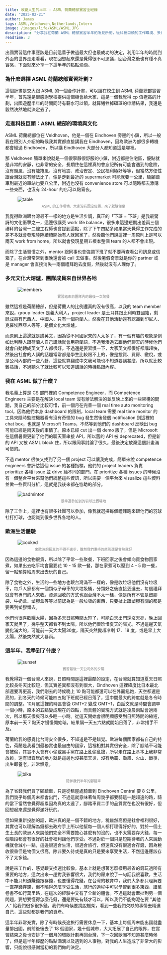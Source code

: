 ```yaml
---
title: 改變人生的半年 - ASML 荷蘭總部實習全紀錄
date: "2025-02-21"
author: James
tags: ASML,Veldhoven,Netherlands,Intern
image: /images/life/ASML/ASML.JPG
description: "分享我在荷蘭 ASML 總部實習半年的所見所聞，從科技巨頭的工作環境、多元文化的團隊合作，到歐洲生活的點滴體驗，這段經歷讓我開拓視野，學會在工作與生活間找到平衡，也深刻體會到旅行與成長的價值。"
readTime: 3
---
```


出國實習這件事應該是目前這輩子做過最大但也最成功的決定，利用半年的時間到外面的世界走走看看，現在回想起來還是覺得很不可思議，回台灣之後也有種不真實感，下面就來分享一下這半年的點點滴滴。

### **為什麼選擇 ASML 荷蘭總部實習計劃？**

這個計畫是交大跟 ASML 的一個合作計畫，可以讓在校生到 ASML 荷蘭總部實習半年，首先還是很感謝學校提供這個機會給大家，這是一個我覺得 cp 值極高的計劃，出國遊歷半年的時間同時有薪水可以領，就算犧牲掉碩班的申請結果，我還是毅然決然地就決定去了。

### **走進科技巨頭：ASML 總部的環境與文化**

ASML 荷蘭總部位在 Veldhoven，他是一個在 Eindhoven 旁邊的小鎮，所以一般我在跟別人介紹的時候我其實都直接講我在 Eindhoven，因為歐洲內部很多轉機都會經過 Eindhoven，所以講 Eindhoven 大部分人都知道這是哪裡。

那 Veldhoven 簡單來說就是一個很寧靜很舒服的小鎮，附近都是住宅區，優點就是非常的安靜，也非常的安全，長期住在這裡真的會忘記所有可能會遇到的危險，沒有颱風、沒有龍捲風、沒有地震、政治安定、公民福利極好等等，但當然方便性跟台灣就沒有辦法比了，像是走到最近的 supermarket 可能就要一公里，騎腳踏車到最近的車站也要八公里，附近也沒有 convenience store 可以隨時都去添購一些東西，也沒有 24-hour 的店可以點宵夜。

<figure>
  <img src="/images/life/ASML/table.JPG" alt="table" />
  <figcaption style="font-size: 0.8em; text-align: center; color: gray; margin-top: 5px; margin-bottom: 10px;">
    ASML 的工作環境，大家沒有固定位置，來了就隨便坐
  </figcaption>
</figure>

我覺得歐洲跟台灣最不一樣的地方是生活步調，真正的「下班 = 下班」是我最驚訝的文化衝擊之一，這邊很講究 work life balance，很多來這邊短期出差兩三個禮拜的台灣一二線工程師也會提到這點，除了下午四點多如果當天覺得工作完成的差不多就會發現陸陸續續開始有人就回家了，然後聽他們說這裡一周原則上是可以兩天 work from home，所以就會發現星期五根本整個 team 的人都不會出現。

而除了生活習慣之外，mentor 跟同事也會強調下班了就不要再查看公司訊息或信箱了，在台灣常常到很晚還會被 call 去做事。然後暑假奇景就是你的 partner 或是 manager 會直接消失一兩個禮拜跑去度假，然後就沒有人理你了。

### **多元文化大熔爐，團隊成員來自世界各地**

<figure>
  <img src="/images/life/ASML/members.JPG" alt="members" />
  <figcaption style="font-size: 0.8em; text-align: center; color: gray; margin-top: 5px; margin-bottom: 10px;">
    實習結束前團隊內的最後一次聚餐
  </figcaption>
</figure>

雖然這裡是荷蘭總部，但是荷蘭人的比例還真的沒有很高，以我的 team member 來說，group leader 是義大利人，project leader 是土耳其跟比利時雙國籍，剩餘成員有巴西人、中國人、只有一個荷蘭人，然後在其他活動還有認識到印尼人、克羅埃西亞人等等，是個文化大熔爐。

而原則上這邊就是講英文，因為從不同國家來的人太多了，有一個有趣的現象是例如比利時人跟荷蘭人自己講話就會用荷蘭語，不過我湊過去跟他們聊天的時候他們就會自動轉成英文了人都很好。不過還是要習慣一下，大家英文都很好都講超快，然後出社會的人講的話題常常都是學生比較跟不上的，像是投資、買房、繳稅，或是公司內部的一些八卦，這些就算翻成中文我可能也不知道要講甚麼，所以就比較難插話，不過聽久了就比較可以知道講話的時機點跟內容。

### **我在 ASML 做了什麼？**

我名義上算是 CS 部門裡的 Competence Engineer，而 Competence Engineers 主要是在解決 local team 沒有辦法解決的並反映上來的一些架構的問題，我自己的部分比較可惜，前一個月在完善一個 real time auto monitoring tool，因為他們本身 dashboard 的限制，local team 需要 real time monitor 的工具來隨時監控機器看有沒有奇怪的 bug 發生然後發個 notification 到這裡的 chat box，也就是 Microsoft Teams，不然等到他們的 dashboard 反映出 bug 可能已經是兩天後的事情了。原本已經 cut 出一個 demo 版了，但是 Microsoft 在這個暑假更新了他們的聊天室串接 API，所以舊的 API 被 deprecated，但是新的 API 又被 ASML block 住，所以跟同事討論了很久，最後決定放棄這個計畫滿可惜的。

不過 mentor 很快又找到了另一個 project 可以讓我完成，簡單來說 competence engineers 會評估這個 issue 的各種指標，他們的 project leaders 負責 prioritize 各種 issue 並 drive 給不同的部門，在 prioritize 各種 issues 的時候沒有一個整合平台來幫他們統整這些資訊，所以需要一個平台來 visualize 這些資料並做一些資料分析，這就是我後來都在協助的部分。

<figure>
  <img src="/images/life/ASML/badminton.JPG" alt="badminton" />
  <figcaption style="font-size: 0.8em; text-align: center; color: gray; margin-top: 5px; margin-bottom: 10px;">
    很幸運參加到的羽球比賽場地
  </figcaption>
</figure>

除了工作上，這裡也有很多社團可以參加，像我就選擇每個禮拜跑來跟他們的羽球社打打球，也認識到很多世界各地的人。

### **歐洲生活體驗**

<figure>
  <img src="/images/life/ASML/cooked.jpg" alt="cooked" />
  <figcaption style="font-size: 0.8em; text-align: center; color: gray; margin-top: 5px; margin-bottom: 10px;">
    來歐洲廚藝真的不得不進步，雖然我們秉持的原則還是會熟就好
  </figcaption>
</figure>

因為這邊的食物很貴，所以除了平常一些聚餐，下班回家之後會傾向買食物回家煮，如果出去吃平均會需要花 10 - 15 歐一餐，那在家煮可以壓到 4 - 5 歐一餐，留一點預算給周末出去玩的自己。

除了食物之外，生活的一些地方也跟台灣滿不一樣的，像是收垃圾他們沒有垃圾車，每戶人家都有一個類似子母車的大垃圾桶，分類好之後直接丟進去，每個禮拜就會有專門的人來收。資源回收的方式也跟台灣不太一樣，像是所有不管是塑膠袋、牛奶盒、塑膠盒等等以前認為是一般垃圾的東西，只要扯上跟塑膠有關的都是要丟到塑膠類去。

他們也很喜歡曬太陽，因為冬天日照時間太短了，可能白天出門還沒天亮，晚上回家天就黑了，幾乎整天都看不到太陽，所以他們很珍惜夏天的陽光。不過這邊天氣變化滿大的，可能前一天大太陽30度，隔天突然變超冷剩 17、18 度，或是早上大太陽，然後突然就大暴雨。

### **這半年，我學到了什麼？**

<figure>
  <img src="/images/life/ASML/sunset.JPG" alt="sunset" />
  <figcaption style="font-size: 0.8em; text-align: center; color: gray; margin-top: 5px; margin-bottom: 10px;">
    實習最後一天公司外的夕陽
  </figcaption>
</figure>

我覺得對一個台灣人來說，日照時間是這裡最酷的設定，在台灣就算知道夏天日照比較長冬天比較短，但其實差異都沒有到很大，Eindhoven 這裡緯度比日本最北部還要再更高，我們剛去的時候晚上 10 點可能都還可以在外面亂跑，天空都還是亮的，到冬天的時候可能四五點下班就已經日落了，這中間最大的跨度就是冬令時間的調整。10月底這裡的時區會從 GMT+2 變成 GMT+1，白話文就是時間會調早一個小時，原本的五點變成現在的四點，而具體的實現方式就是凌晨兩點會過兩次，所以那天很爽可以多睡一小時。從這天開始會很明顯感受到日照時間的縮短，原本前一天 7 點天才慢慢開始暗，結果隔一天五六點就開始日落了，非常措手不及。

荷蘭給我的感覺比台灣安全很多，不知道是不是錯覺。歐洲每個國家都有自己的特色，荷蘭是我看到最務實也最自由的國家，這裡相對其實很安全，除了腳踏車可能會被偷，其實不太會有小偷或黑手黨在路上亂偷亂搶，所以走在路上基本上我非常放鬆，還有很宜居的地方就是這邊也沒甚麼天災，沒有地震、颱風、火山、戰爭，出生即養老，非常愜意。

<figure>
  <img src="/images/life/ASML/bike.jpg" alt="bike" />
  <figcaption style="font-size: 0.8em; text-align: center; color: gray; margin-top: 5px; margin-bottom: 10px;">
    陪伴我們半年的腳踏車
  </figcaption>
</figure>

為了省錢我們買了腳踏車，只是從租屋處騎車到 Eindhoven Central 要 8 公里，我們幾乎每個周末都會出門，不過這就意味著每周幾乎都要騎這一趟超遠的路，騎的當下當然會覺得超累因為真的太遠了，腳踏車買二手的品質實在也沒有很好，但回想起來還是覺得滿好玩的。

但如果重新投胎的話，歐洲真的是一個不錯的地方，稅雖然高但是社會福利很好，其實也可以理解為錢都去政府手上所以他幫每一個人都打理得好好的，對於一個土生土長的歐洲人來說他們完全不需要擔心甚麼有的沒的，也不太需要存大錢，每一個階段都會有很好的社會福利讓他們享受。不過對於一個只是短期待著的人來說動機就會減小一點，這邊很適合生活，很適合旅行，但還真沒有很適合存錢，因為稅收很重但是物價又很高，除非要久待或是真的只是要來享受生活，不然這邊應該存不了太多錢。

說是來工作的，感覺跟交換還比較像，基本上就是想著怎麼樣用最省的錢玩過所有重要的地方，這次出來一趟對我影響很大，我們的房東說了一句話我很喜歡，生活中不能只知道賺錢跟存錢，也要懂得花錢，在台灣的教育中，我們大多都只理解要一直存錢存錢，但不曉得怎麼享受生活，旅行的過程中可以學習到很多東西，讀萬卷書不如行萬里路，在這次的經驗中又有了全新的體會。不過這就會牽扯到另一個問題，要想要懂得怎麼花錢，還是要先有錢才可以，所以我們不能拘泥在要 "其他人" 給我們很多很多錢，我們有時候要跳脫框架，看到一些我們欠缺的事情去精進自己，這些就都是我們的資產。

這半年非常充實，除了有時候長途旅行需要休息一下，基本上每個周末能出國就盡量排出國，前前後後去了 18 個國家，幾十個城市，大大拓展了自己的眼界，在實習結束之後也安排了一個月的環歐計劃再回台灣，下一次回歐洲不知道甚麼時候了，但是這半年經歷的點點滴滴以及遇到的人事物，對我的人生造成了非常大的影響，只能說很感謝當初的我們做的決定。